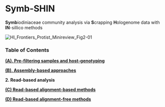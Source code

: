 # Symb-SHIN
**Symb**iodiniaceae community analysis via **S**crapping **H**ologenome data with **IN**-sillico methods

![HI_Frontiers_Protist_Minireview_Fig2-01](https://github.com/hisatakeishida/Symb-SHIN/assets/95674651/ae1944cc-79b6-479e-bb51-5748f651762d)

### Table of Contents

**[(A). Pre-filtering samples and host-genotyping](A_preprocess_host.md)**

**[(B). Assembly-based approaches](1_Assembly-based.md)**

**2. Read-based analysis**

**[ (C) Read-based alignment-based methods](2.1_Read-based_alignment.md)**

**[ (D) Read-based alignment-free methods](2.2_Read-based_alignment-free.md)**


